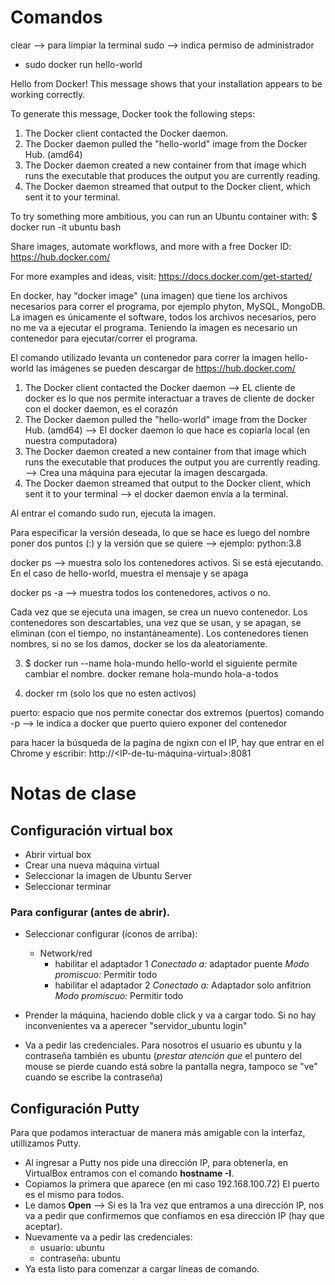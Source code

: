 # Comandos
clear --> para limpiar la terminal
sudo --> indica permiso de administrador

- sudo docker run hello-world

Hello from Docker!
This message shows that your installation appears to be working correctly.

To generate this message, Docker took the following steps:
 1. The Docker client contacted the Docker daemon.
 2. The Docker daemon pulled the "hello-world" image from the Docker Hub.
    (amd64)
 3. The Docker daemon created a new container from that image which runs the
    executable that produces the output you are currently reading.
 4. The Docker daemon streamed that output to the Docker client, which sent it
    to your terminal.

To try something more ambitious, you can run an Ubuntu container with:
 $ docker run -it ubuntu bash

Share images, automate workflows, and more with a free Docker ID:
 https://hub.docker.com/

For more examples and ideas, visit:
 https://docs.docker.com/get-started/

En docker, hay "docker image" (una imagen) que tiene los archivos necesarios para correr el programa, por ejemplo phyton, MySQL, MongoDB. La imagen es únicamente el software, todos los archivos necesarios, pero no me va a ejecutar el programa.
Teniendo la imagen es necesario un contenedor para ejecutar/correr el programa.

El comando utilizado levanta un contenedor para correr la imagen hello-world
las imágenes se pueden descargar de https://hub.docker.com/

1. The Docker client contacted the Docker daemon --> EL cliente de docker es lo que nos permite interactuar a traves de cliente de docker con el docker daemon, es el corazón
2. The Docker daemon pulled the "hello-world" image from the Docker Hub.
    (amd64) --> El docker daemon lo que hace es copiarla local (en nuestra computadora)
3. The Docker daemon created a new container from that image which runs the
    executable that produces the output you are currently reading. --> Crea una máquina para ejecutar la imagen descargada.
4. The Docker daemon streamed that output to the Docker client, which sent it
    to your terminal --> el docker daemon envía a la terminal.

Al entrar el comando sudo run, ejecuta la imagen.

Para especificar la versión deseada, lo que se hace es luego del nombre poner dos puntos (:) y la versión que se quiere --> ejemplo: python:3.8

docker ps --> muestra solo los contenedores activos. Si se está ejecutando. En el caso de hello-world, muestra el mensaje  y se apaga

docker ps -a --> muestra todos los contenedores, activos o no. 

Cada vez que se ejecuta una imagen, se crea un nuevo contenedor.
Los contenedores son descartables, una vez que se usan, y se apagan, se eliminan (con el tiempo, no instantáneamente). Los contenedores tienen nombres, si no se los damos, docker se los da aleatoriamente.

3) $ docker run --name hola-mundo hello-world
 el siguiente permite cambiar el nombre.
docker remane hola-mundo hola-a-todos

4) docker rm <ID o nombre> (solo los que no esten activos)

puerto: espacio que nos permite conectar dos extremos (puertos)
comando -p --> le indica a docker que puerto quiero exponer del contenedor

para hacer la búsqueda de la pagína de ngixn con el IP, hay que entrar en el Chrome y escribir:
 http://<IP-de-tu-máquina-virtual>:8081

# Notas de clase
## Configuración virtual box
- Abrir virtual box
- Crear una nueva máquina virtual
- Seleccionar la imagen de Ubuntu Server
- Seleccionar terminar

### Para configurar (antes de abrir).
- Seleccionar configurar (íconos de arriba):
    - Network/red 
        - habilitar el adaptador 1 
                    *Conectado a:* adaptador puente
                    *Modo promiscuo:* Permitir todo<br>
        - habilitar el adaptador 2
                    *Conectado a:* Adaptador solo anfitrion
                    *Modo promiscuo:* Permitir todo<br> 

- Prender la máquina, haciendo doble click y va a cargar todo. Si no hay inconvenientes va a aperecer "servidor_ubuntu login"
- Va a pedir las credenciales. Para nosotros el usuario es ubuntu y la contraseña también es ubuntu (*prestar atención que* el puntero del mouse se pierde cuando está sobre la pantalla negra, tampoco se "ve" cuando se escribe la contraseña)

## Configuración Putty
Para que podamos interactuar de manera más amigable con la interfaz, utillizamos Putty.
- Al ingresar a Putty nos pide una dirección IP, para obtenerla, en VirtualBox entramos con el comando **hostname -I**.
- Copiamos la primera que aparece (en mi caso 192.168.100.72) El puerto es el mismo para todos.
- Le damos **Open** --> Si es la 1ra vez que entramos a una dirección IP, nos va a pedir que confirmemos que confiamos en esa dirección IP (hay que aceptar). 
- Nuevamente va a pedir las credenciales: 
    - usuario: ubuntu
    - contraseña: ubuntu
- Ya esta listo para comenzar a cargar líneas de comando.
